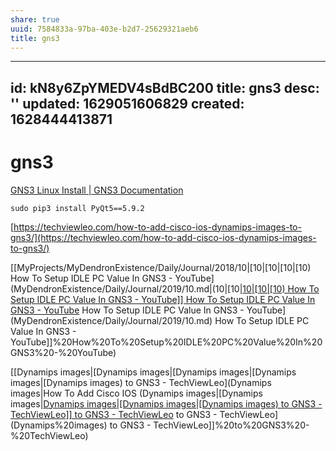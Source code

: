 ```yaml
---
share: true
uuid: 7584833a-97ba-403e-b2d7-25629321aeb6
title: gns3
---
```

---
id: kN8y6ZpYMEDV4sBdBC200
title: gns3
desc: ''
updated: 1629051606829
created: 1628444413871
---
# gns3
[GNS3 Linux Install | GNS3 Documentation](https://docs.gns3.com/docs/getting-started/installation/linux/)

    
    sudo pip3 install PyQt5==5.9.2


[https://techviewleo.com/how-to-add-cisco-ios-dynamips-images-to-gns3/](https://techviewleo.com/how-to-add-cisco-ios-dynamips-images-to-gns3/)

[[MyProjects/MyDendronExistence/Daily/Journal/2018/10|[10|[10|[10|[10) How To Setup IDLE PC Value In GNS3 - YouTube](MyDendronExistence/Daily/Journal/2019/10.md|(10|[10|[10|[10|[10) How To Setup IDLE PC Value In GNS3 - YouTube]] How To Setup IDLE PC Value In GNS3 - YouTube](../../../MyDendronExistence/Daily/Journal/2019/10.md) How To Setup IDLE PC Value In GNS3 - YouTube](MyDendronExistence/Daily/Journal/2019/10.md) How To Setup IDLE PC Value In GNS3 - YouTube]]%20How%20To%20Setup%20IDLE%20PC%20Value%20In%20GNS3%20-%20YouTube)

[[Dynamips images|[Dynamips images|[Dynamips images|[Dynamips images|[Dynamips images) to GNS3 - TechViewLeo](Dynamips images|How To Add Cisco IOS (Dynamips images|[Dynamips images|[Dynamips images|[Dynamips images|[Dynamips images) to GNS3 - TechViewLeo]] to GNS3 - TechViewLeo](Dynamips%20images) to GNS3 - TechViewLeo](Dynamips%20images) to GNS3 - TechViewLeo]]%20to%20GNS3%20-%20TechViewLeo)